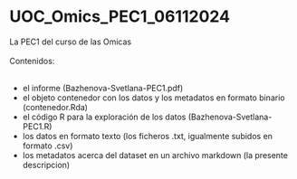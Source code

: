 # UOC_Omics_PEC1_06112024
La PEC1 del curso de las Omicas<br/>
<br/>
Contenidos: <br/>
<br/>
- el informe (Bazhenova-Svetlana-PEC1.pdf)<br/>
- el objeto contenedor con los datos y los metadatos en formato binario (contenedor.Rda)<br/>
- el código R para la exploración de los datos (Bazhenova-Svetlana-PEC1.R)<br/>
- los datos en formato texto (los ficheros .txt, igualmente subidos en formato .csv)<br/>
- los metadatos acerca del dataset en un archivo markdown (la presente descripcion)<br/>
